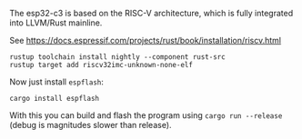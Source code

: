 The esp32-c3 is based on the RISC-V architecture, which is fully integrated into LLVM/Rust mainline.

See https://docs.espressif.com/projects/rust/book/installation/riscv.html


```
rustup toolchain install nightly --component rust-src
rustup target add riscv32imc-unknown-none-elf
```

Now just install ``espflash``:

```
cargo install espflash
```

With this you can build and flash the program using ``cargo run --release`` (debug is magnitudes slower than release).